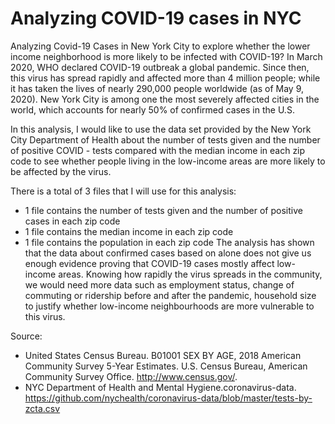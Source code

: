 # Analyzing COVID-19 cases in NYC
Analyzing Covid-19 Cases in New York City to explore whether the lower income neighborhood is more likely to be infected with COVID-19?
In March 2020, WHO declared COVID-19 outbreak a global pandemic. Since then, this virus has spread rapidly and affected more than 4 million people; while it has taken the lives of nearly 290,000 people worldwide (as of May 9, 2020). New York City is among one the most severely affected cities in the world, which accounts for nearly 50% of confirmed cases in the U.S.

In this analysis, I would like to use the data set provided by the New York City Department of Health about the number of tests given and the number of positive COVID - tests compared with the median income in each zip code to see whether people living in the low-income areas are more likely to be affected by the virus. 

There is a total of 3 files that I will use for this analysis:
* 1 file contains the number of tests given and the number of positive cases in each zip code
* 1 file contains the median income in each zip code
* 1 file contains the population in each zip code
The analysis has shown that the data about confirmed cases based on alone does not give us enough evidence proving that COVID-19 cases mostly affect low-income areas. Knowing how rapidly the virus spreads in the community, we would need more data such as employment status, change of commuting or ridership before and after the pandemic, household size to justify whether low-income neighbourhoods are more vulnerable to this virus. 

Source:
* United States Census Bureau. B01001 SEX BY AGE, 2018 American Community Survey 5-Year Estimates. U.S. Census Bureau, American Community Survey Office. http://www.census.gov/.
* NYC Department of Health and Mental Hygiene.coronavirus-data. https://github.com/nychealth/coronavirus-data/blob/master/tests-by-zcta.csv

